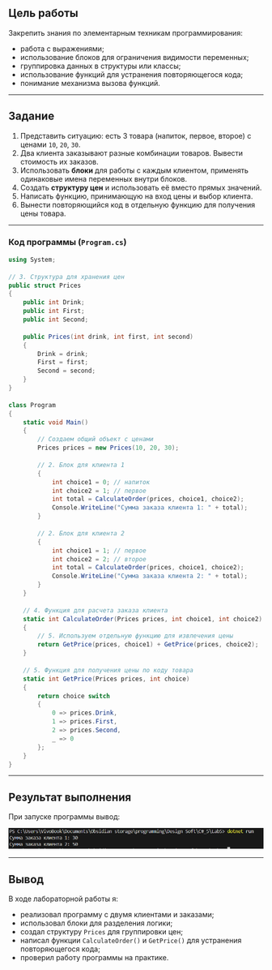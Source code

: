 ## Цель работы

Закрепить знания по элементарным техникам программирования:

* работа с выражениями;
* использование блоков для ограничения видимости переменных;
* группировка данных в структуры или классы;
* использование функций для устранения повторяющегося кода;
* понимание механизма вызова функций.

---

## Задание

1. Представить ситуацию: есть 3 товара (напиток, первое, второе) с ценами `10`, `20`, `30`.
2. Два клиента заказывают разные комбинации товаров. Вывести стоимость их заказов.
3. Использовать **блоки** для работы с каждым клиентом, применять одинаковые имена переменных внутри блоков.
4. Создать **структуру цен** и использовать её вместо прямых значений.
5. Написать функцию, принимающую на вход цены и выбор клиента.
6. Вынести повторяющийся код в отдельную функцию для получения цены товара.

---

### Код программы (`Program.cs`)

```csharp
using System;

// 3. Структура для хранения цен
public struct Prices
{
    public int Drink;
    public int First;
    public int Second;

    public Prices(int drink, int first, int second)
    {
        Drink = drink;
        First = first;
        Second = second;
    }
}

class Program
{
    static void Main()
    {
        // Создаем общий объект с ценами
        Prices prices = new Prices(10, 20, 30);

        // 2. Блок для клиента 1
        {
            int choice1 = 0; // напиток
            int choice2 = 1; // первое
            int total = CalculateOrder(prices, choice1, choice2);
            Console.WriteLine("Сумма заказа клиента 1: " + total);
        }

        // 2. Блок для клиента 2
        {
            int choice1 = 1; // первое
            int choice2 = 2; // второе
            int total = CalculateOrder(prices, choice1, choice2);
            Console.WriteLine("Сумма заказа клиента 2: " + total);
        }
    }

    // 4. Функция для расчета заказа клиента
    static int CalculateOrder(Prices prices, int choice1, int choice2)
    {
        // 5. Используем отдельную функцию для извлечения цены
        return GetPrice(prices, choice1) + GetPrice(prices, choice2);
    }

    // 5. Функция для получения цены по коду товара
    static int GetPrice(Prices prices, int choice)
    {
        return choice switch
        {
            0 => prices.Drink,
            1 => prices.First,
            2 => prices.Second,
            _ => 0
        };
    }
}
```

---

## Результат выполнения

При запуске программы вывод:

![Скрин](screenshot/1.png)

---

## Вывод

В ходе лабораторной работы я:

* реализовал программу с двумя клиентами и заказами;
* использовал блоки для разделения логики;
* создал структуру `Prices` для группировки цен;
* написал функции `CalculateOrder()` и `GetPrice()` для устранения повторяющегося кода;
* проверил работу программы на практике.

